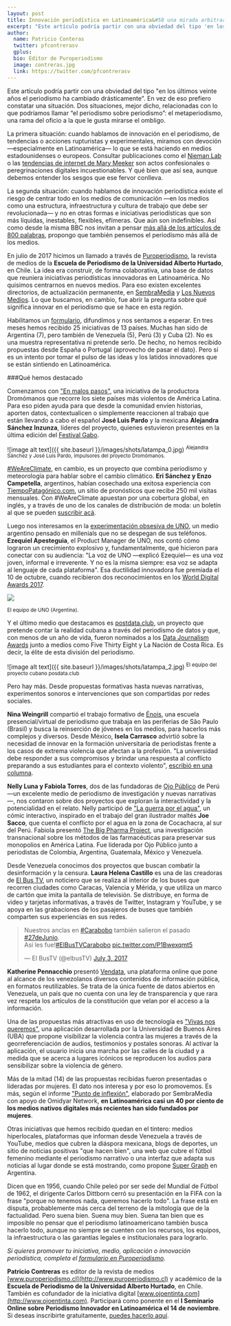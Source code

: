 ```yaml
---
layout: post
title: Innovación periodística en Latinoamérica&#58 una mirada arbitraria y parcial, pero alentadora
excerpt: "Este artículo podría partir con una obviedad del tipo 'en los últimos veinte años el periodismo ha cambiado drásticamente'. En vez de eso prefiero constatar una situación. Dos situaciones, mejor dicho, relacionadas con lo que podríamos llamar “el periodismo sobre periodismo”: el metaperiodismo, una rama del oficio a la que le gusta mirarse el ombligo."
author:
  name: Patricio Conteras
  twitter: pfcontrerasv
  gplus:  
  bio: Editor de Puroperiodismo
  image: contreras.jpg
  link: https://twitter.com/pfcontrerasv
---
```

Este artículo podría partir con una obviedad del tipo "en los últimos veinte años el periodismo ha cambiado drásticamente". En vez de eso prefiero constatar una situación. Dos situaciones, mejor dicho, relacionadas con lo que podríamos llamar “el periodismo sobre periodismo”: el metaperiodismo, una rama del oficio a la que le gusta mirarse el ombligo. 

La primera situación: cuando hablamos de innovación en el periodismo, de tendencias o acciones rupturistas y experimentales, miramos con devoción —especialmente en Latinoamérica— lo que se está haciendo en medios estadounidenses o europeos. Consultar publicaciones como el [Nieman Lab](http://www.niemanlab.org/) o las [tendencias de internet de Mary Meeker](http://www.kpcb.com/internet-trends) son actos confesionales o peregrinaciones digitales incuestionables. Y qué bien que así sea, aunque debemos entender los sesgos que ese fervor conlleva.

La segunda situación: cuando hablamos de innovación periodística existe el riesgo de centrar todo en los medios de comunicación —en los medios como una estructura, infraestructura y cultura de trabajo que debe ser revolucionada— y no en otras formas e iniciativas periodísticas que son más líquidas, inestables, flexibles, efímeras. Que aún son indefinibles. Así como desde la misma BBC nos invitan a pensar [más allá de los artículos de 800 palabras](https://medium.com/bbc-news-labs/beyond-800-words-new-digital-story-formats-for-news-ab9b2a2d0e0d), propongo que también pensemos el periodismo más allá de los medios.

En julio de 2017 hicimos un llamado a través de [Puroperiodismo](http://www.puroperiodismo.cl/), la revista de medios de la **Escuela de Periodismo de la Universidad Alberto Hurtado**, en Chile. La idea era construir, de forma colaborativa, una base de datos que reuniera iniciativas periodísticas innovadoras en Latinoamérica. No quisimos centrarnos en nuevos medios. Para eso existen excelentes directorios, de actualización permanente, en [SembraMedia](https://www.sembramedia.org/directorio/) y [Los Nuevos Medios](http://www.nuevosmedios.es/). Lo que buscamos, en cambio, fue abrir la pregunta sobre qué significa innovar en el periodismo que se hace en esta región.

Habilitamos un [formulario](http://www.puroperiodismo.cl/?p=28077), difundimos y nos sentamos a esperar. En tres meses hemos recibido 25 iniciativas de 13 países. Muchas han sido de Argentina (7), pero también de Venezuela (5), Perú (3) y Cuba (2). No es una muestra representativa ni pretende serlo. De hecho, no hemos recibido propuestas desde España o Portugal (aprovecho de pasar el dato). Pero sí es un intento por tomar el pulso de las ideas y los latidos innovadores que se están sintiendo en Latinoamérica.

###Qué hemos destacado

Comenzamos con ["En malos pasos"](http://www.puroperiodismo.cl/?p=28137), una iniciativa de la productora Dromómanos que recorre los siete países más violentos de América Latina. Para eso piden ayuda para que desde la comunidad envíen historias, aporten datos, contextualicen o simplemente reaccionen al trabajo que están llevando a cabo el español **José Luis Pardo** y la mexicana **Alejandra Sánchez Inzunza**, líderes del proyecto, quienes estuvieron presentes en la última edición del [Festival Gabo](https://premioggm.org/noticias/2017/10/tres-claves-para-cubrir-asesinatos-sin-ser-amarillista/).

![image alt text]({{ site.baseurl }}/images/shots/latampa_0.jpg)
<sup>Alejandra Sánchez y José Luis Pardo, impulsores del proyecto Dromómanos. 

[#WeAreClimate](http://www.puroperiodismo.cl/?p=28216), en cambio, es un proyecto que combina periodismo y meteorología para hablar sobre el cambio climático. **Eri Sánchez y Enzo Campetella**, argentinos, habían cosechado una exitosa experiencia con [TiempoPatagónico.com](http://www.tiempopatagonico.com/), un sitio de pronósticos que recibe 250 mil visitas mensuales. Con #WeAreClimate apuestan por una cobertura global, en inglés, y a través de uno de los canales de distribución de moda: un boletín al que se pueden [suscribir acá](https://www.weareclimate.com/).

Luego nos interesamos en la [experimentación obsesiva de UNO](http://www.puroperiodismo.cl/?p=28159), un medio argentino pensado en millenials que no se despegan de sus teléfonos. **Ezequiel Apesteguia**, el Product Manager de UNO, nos contó cómo lograron un crecimiento explosivo y, fundamentalmente, qué hicieron para conectar con su audiencia: "La voz de UNO —explicó Ezequiel— es una voz joven, informal e irreverente. Y no es la misma siempre: esa voz se adapta al lenguaje de cada plataforma". Esa ductilidad innovadora fue premiada el 10 de octubre, cuando recibieron dos reconocimientos en los [World Digital Awards 2017](https://twitter.com/UnoAR/status/917758795723423744).

![](http://i.giphy.com/xUA7aSe63Gx78DBGjS.gif)

<sup>El equipo de UNO (Argentina).

Y el último medio que destacamos es [postdata.club](http://www.puroperiodismo.cl/?p=28350), un proyecto que pretende contar la realidad cubana a través del periodismo de datos y que, con menos de un año de vida, fueron nominados a los [Data Journalism Awards](https://www.datajournalismawards.org/shortlist/) junto a medios como Five Thirty Eight y La Nación de Costa Rica. Es decir, la élite de esta división del periodismo.

![image alt text]({{ site.baseurl }}/images/shots/latampa_2.jpg)
<sup>El equipo del proyecto cubano posdata.club

Pero hay más. Desde propuestas formativas hasta nuevas narrativas, experimentos sonoros e intervenciones que son compartidas por redes sociales. 

**Nina Weingrill** compartió el trabajo formativo de [Énois](http://www.enoisconteudo.com.br), una escuela presencial/virtual de periodismo que trabaja en las periferias de São Paulo (Brasil) y busca la reinserción de jóvenes en los medios, para hacerlos más complejos y diversos. Desde México, **Isela Carrasco** advirtió sobre la necesidad de innovar en la formación universitaria de periodistas frente a los casos de extrema violencia que afectan a la profesión. "La universidad debe responder a sus compromisos y brindar una respuesta al conflicto preparando a sus estudiantes para el contexto violento", [escribió en una columna](http://www.puroperiodismo.cl/?p=28225).

**Nelly Luna y Fabiola Torres**, dos de las fundadoras de [Ojo Público](https://ojo-publico.com/) de Perú —un excelente medio de periodismo de investigación y nuevas narrativas—, nos contaron sobre dos proyectos que exploran la interactividad y la potencialidad en el relato. Nelly participó de ["La guerra por el agua"](http://laguerraporelagua.ojo-publico.com), un cómic interactivo, inspirado en el trabajo del gran ilustrador maltés **Joe Sacco**, que cuenta el conflicto por el agua en la zona de Cocachacra, al sur del Perú. Fabiola presentó [The Big Pharma Project](https://bigpharma.ojo-publico.com/), una investigación transnacional sobre los métodos de las farmacéuticas para preservar sus monopolios en América Latina. Fue liderada por Ojo Público junto a periodistas de Colombia, Argentina, Guatemala, México y Venezuela.

Desde Venezuela conocimos dos proyectos que buscan combatir la desinformación y la censura. **Laura Helena Castillo** es una de las creadoras de [El Bus TV](https://twitter.com/elbustv), un noticiero que se realiza al interior de los buses que recorren ciudades como Caracas, Valencia y Mérida, y que utiliza un marco de cartón que imita la pantalla de televisión. Se distribuye, en forma de video y tarjetas informativas, a través de Twitter, Instagram y YouTube, y se apoya en las grabaciones de los pasajeros de buses que también comparten sus experiencias en sus redes.

<blockquote class="twitter-tweet" data-lang="en"><p lang="es" dir="ltr">Nuestros anclas en <a href="https://twitter.com/hashtag/Carabobo?src=hash&amp;ref_src=twsrc%5Etfw">#Carabobo</a> también salieron el pasado <a href="https://twitter.com/hashtag/27deJunio?src=hash&amp;ref_src=twsrc%5Etfw">#27deJunio</a>.<br>Así les fue!<a href="https://twitter.com/hashtag/ElBusTVCarabobo?src=hash&amp;ref_src=twsrc%5Etfw">#ElBusTVCarabobo</a> <a href="https://t.co/P1Bwexqmt5">pic.twitter.com/P1Bwexqmt5</a></p>&mdash; El BusTV (@elbusTV) <a href="https://twitter.com/elbusTV/status/881692146683740160?ref_src=twsrc%5Etfw">July 3, 2017</a></blockquote>

<script async src="//platform.twitter.com/widgets.js" charset="utf-8"></script>

**Katherine Pennacchio** presentó [Vendata](https://vendata.org/site/), una plataforma online que pone al alcance de los venezolanos diversos contenidos de información pública, en formatos reutilizables. Se trata de la única fuente de datos abiertos en Venezuela, un país que no cuenta con una ley de transparencia y que rara vez respeta los artículos de la constitución que velan por el acceso a la información. 

Una de las propuestas más atractivas en uso de tecnología es ["Vivas nos queremos"](http://vivanosqueremos.sociales.uba.ar), una aplicación desarrollada por la Universidad de Buenos Aires (UBA) que propone visibilizar la violencia contra las mujeres a través de la georreferenciación de audios, testimonios y postales sonoras. Al activar la aplicación, el usuario inicia una marcha por las calles de la ciudad y a medida que se acerca a lugares icónicos se reproducen los audios para sensibilizar sobre la violencia de género.

Más de la mitad (14) de las propuestas recibidas fueron presentadas o lideradas por mujeres. El dato nos interesa y por eso lo promovemos. Es más, según el informe ["Punto de inflexión"](http://data.sembramedia.org/?lang=es), elaborado por SembraMedia con apoyo de Omidyar Network, **en Latinoamérica casi un 40 por ciento de los medios nativos digitales más recientes han sido fundados por mujeres**.

Otras iniciativas que hemos recibido quedan en el tintero: medios hiperlocales, plataformas que informan desde Venezuela a través de YouTube, medios que cubren la diáspora mexicana, blogs de deportes, un sitio de noticias positivas "que hacen bien", una web que cubre el fútbol femenino mediante el periodismo narrativo o una interfaz que adapta sus noticias al lugar donde se está mostrando, como propone [Super Graph](http://www.supergraph.news/) en Argentina.

Dicen que en 1956, cuando Chile peleó por ser sede del Mundial de Fútbol de 1962, el dirigente Carlos Dittborn cerró su presentación en la FIFA con la frase "porque no tenemos nada, queremos hacerlo todo". La frase está en disputa, probablemente más cerca del terreno de la mitología que de la factualidad. Pero suena bien. Suena muy bien. Suena tan bien que es imposible no pensar que el periodismo latinoamericano también busca hacerlo todo, aunque no siempre se cuenten con los recursos, los equipos, la infraestructura o las garantías legales e institucionales para lograrlo.

*Si quieres promover tu iniciativa, medio, aplicación o innovación periodística, completa el [formulario en Puroperiodismo](http://www.puroperiodismo.cl/?p=28077)*.

**Patricio Contreras** es editor de la revista de medios [www.puroperiodismo.cl](http://www.puroperiodismo.cl) y académico de la **Escuela de Periodismo de la Universidad Alberto Hurtado**, en Chile. También es cofundador de la iniciativa digital [www.ojoentinta.com](http://www.ojoentinta.com). Participará como ponente en el **I Seminario Online sobre Periodismo Innovador en Latinoamérica el 14 de noviembre**. Si deseas inscribirte gratuitamente, [puedes hacerlo aquí](http://mip.umh.es/blog/2017/07/26/seminario-periodismo-innovador-latinoamerica/).